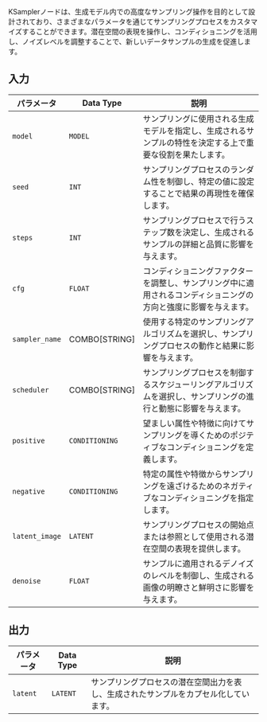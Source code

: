 
KSamplerノードは、生成モデル内での高度なサンプリング操作を目的として設計されており、さまざまなパラメータを通じてサンプリングプロセスをカスタマイズすることができます。潜在空間の表現を操作し、コンディショニングを活用し、ノイズレベルを調整することで、新しいデータサンプルの生成を促進します。

## 入力

| パラメータ       | Data Type | 説明                                                                                                               |
|-----------------|-------------|---------------------------------------------------------------------------------------------------------------------------|
| `model`         | `MODEL`     | サンプリングに使用される生成モデルを指定し、生成されるサンプルの特性を決定する上で重要な役割を果たします。 |
| `seed`          | `INT`       | サンプリングプロセスのランダム性を制御し、特定の値に設定することで結果の再現性を確保します。                         |
| `steps`         | `INT`       | サンプリングプロセスで行うステップ数を決定し、生成されるサンプルの詳細と品質に影響を与えます。           |
| `cfg`           | `FLOAT`     | コンディショニングファクターを調整し、サンプリング中に適用されるコンディショニングの方向と強度に影響を与えます。                     |
| `sampler_name`  | COMBO[STRING] | 使用する特定のサンプリングアルゴリズムを選択し、サンプリングプロセスの動作と結果に影響を与えます。                     |
| `scheduler`     | COMBO[STRING] | サンプリングプロセスを制御するスケジューリングアルゴリズムを選択し、サンプリングの進行と動態に影響を与えます。           |
| `positive`      | `CONDITIONING` | 望ましい属性や特徴に向けてサンプリングを導くためのポジティブなコンディショニングを定義します。                                         |
| `negative`      | `CONDITIONING` | 特定の属性や特徴からサンプリングを遠ざけるためのネガティブなコンディショニングを指定します。                                     |
| `latent_image`  | `LATENT`    | サンプリングプロセスの開始点または参照として使用される潜在空間の表現を提供します。                            |
| `denoise`       | `FLOAT`     | サンプルに適用されるデノイズのレベルを制御し、生成される画像の明瞭さと鮮明さに影響を与えます。                   |

## 出力

| パラメータ   | Data Type | 説明 |
|-------------|-------------|-------------|
| `latent`    | `LATENT`    | サンプリングプロセスの潜在空間出力を表し、生成されたサンプルをカプセル化しています。 |
